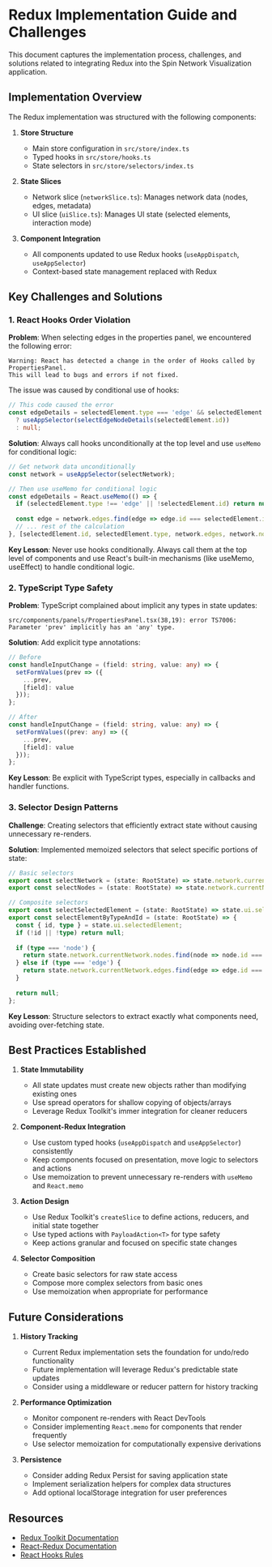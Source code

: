 # Redux Implementation Guide and Challenges

This document captures the implementation process, challenges, and solutions related to integrating Redux into the Spin Network Visualization application.

## Implementation Overview

The Redux implementation was structured with the following components:

1. **Store Structure**
   - Main store configuration in `src/store/index.ts`
   - Typed hooks in `src/store/hooks.ts`
   - State selectors in `src/store/selectors/index.ts`

2. **State Slices**
   - Network slice (`networkSlice.ts`): Manages network data (nodes, edges, metadata)
   - UI slice (`uiSlice.ts`): Manages UI state (selected elements, interaction mode)

3. **Component Integration**
   - All components updated to use Redux hooks (`useAppDispatch`, `useAppSelector`)
   - Context-based state management replaced with Redux

## Key Challenges and Solutions

### 1. React Hooks Order Violation

**Problem**: When selecting edges in the properties panel, we encountered the following error:

```
Warning: React has detected a change in the order of Hooks called by PropertiesPanel.
This will lead to bugs and errors if not fixed.
```

The issue was caused by conditional use of hooks:

```typescript
// This code caused the error
const edgeDetails = selectedElement.type === 'edge' && selectedElement.id 
  ? useAppSelector(selectEdgeNodeDetails(selectedElement.id))
  : null;
```

**Solution**: Always call hooks unconditionally at the top level and use `useMemo` for conditional logic:

```typescript
// Get network data unconditionally 
const network = useAppSelector(selectNetwork);

// Then use useMemo for conditional logic
const edgeDetails = React.useMemo(() => {
  if (selectedElement.type !== 'edge' || !selectedElement.id) return null;
  
  const edge = network.edges.find(edge => edge.id === selectedElement.id);
  // ... rest of the calculation
}, [selectedElement.id, selectedElement.type, network.edges, network.nodes]);
```

**Key Lesson**: Never use hooks conditionally. Always call them at the top level of components and use React's built-in mechanisms (like useMemo, useEffect) to handle conditional logic.

### 2. TypeScript Type Safety

**Problem**: TypeScript complained about implicit any types in state updates:

```
src/components/panels/PropertiesPanel.tsx(38,19): error TS7006: Parameter 'prev' implicitly has an 'any' type.
```

**Solution**: Add explicit type annotations:

```typescript
// Before
const handleInputChange = (field: string, value: any) => {
  setFormValues(prev => ({
    ...prev,
    [field]: value
  }));
};

// After
const handleInputChange = (field: string, value: any) => {
  setFormValues((prev: any) => ({
    ...prev,
    [field]: value
  }));
};
```

**Key Lesson**: Be explicit with TypeScript types, especially in callbacks and handler functions.

### 3. Selector Design Patterns

**Challenge**: Creating selectors that efficiently extract state without causing unnecessary re-renders.

**Solution**: Implemented memoized selectors that select specific portions of state:

```typescript
// Basic selectors
export const selectNetwork = (state: RootState) => state.network.currentNetwork;
export const selectNodes = (state: RootState) => state.network.currentNetwork.nodes;

// Composite selectors
export const selectSelectedElement = (state: RootState) => state.ui.selectedElement;
export const selectElementByTypeAndId = (state: RootState) => {
  const { id, type } = state.ui.selectedElement;
  if (!id || !type) return null;
  
  if (type === 'node') {
    return state.network.currentNetwork.nodes.find(node => node.id === id) || null;
  } else if (type === 'edge') {
    return state.network.currentNetwork.edges.find(edge => edge.id === id) || null;
  }
  
  return null;
};
```

**Key Lesson**: Structure selectors to extract exactly what components need, avoiding over-fetching state.

## Best Practices Established

1. **State Immutability**
   - All state updates must create new objects rather than modifying existing ones
   - Use spread operators for shallow copying of objects/arrays
   - Leverage Redux Toolkit's immer integration for cleaner reducers

2. **Component-Redux Integration**
   - Use custom typed hooks (`useAppDispatch` and `useAppSelector`) consistently
   - Keep components focused on presentation, move logic to selectors and actions
   - Use memoization to prevent unnecessary re-renders with `useMemo` and `React.memo`

3. **Action Design**
   - Use Redux Toolkit's `createSlice` to define actions, reducers, and initial state together
   - Use typed actions with `PayloadAction<T>` for type safety
   - Keep actions granular and focused on specific state changes

4. **Selector Composition**
   - Create basic selectors for raw state access
   - Compose more complex selectors from basic ones
   - Use memoization when appropriate for performance

## Future Considerations

1. **History Tracking**
   - Current Redux implementation sets the foundation for undo/redo functionality
   - Future implementation will leverage Redux's predictable state updates
   - Consider using a middleware or reducer pattern for history tracking

2. **Performance Optimization**
   - Monitor component re-renders with React DevTools
   - Consider implementing `React.memo` for components that render frequently
   - Use selector memoization for computationally expensive derivations

3. **Persistence**
   - Consider adding Redux Persist for saving application state
   - Implement serialization helpers for complex data structures
   - Add optional localStorage integration for user preferences

## Resources

- [Redux Toolkit Documentation](https://redux-toolkit.js.org/)
- [React-Redux Documentation](https://react-redux.js.org/)
- [React Hooks Rules](https://reactjs.org/docs/hooks-rules.html)

